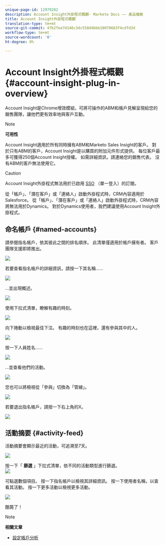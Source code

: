 ```yaml
---
unique-page-id: 12979282
description: Account Insight外掛程式概觀- Marketo Docs —— 產品檔案
title: Account Insight外掛程式概觀
translation-type: tm+mt
source-git-commit: 47b2fee7d146c3dc558d4bbb10070683f4cdfd3d
workflow-type: tm+mt
source-wordcount: '0'
ht-degree: 0%

---
```



# Account Insight外掛程式概觀 {#account-insight-plug-in-overview}

Account Insight是Chrome增效模組，可將可操作的ABM和帳戶見解呈現給您的銷售團隊，讓他們更有效率地與客戶互動。

>[!NOTE]
>
>**可用性**
>
>Account Insight適用於所有同時擁有ABM和Marketo Sales Insight的客戶。 對於只有ABM的客戶，Account Insight是以購買的附加元件形式提供。 每位客戶最多可獲得250個Account Insight授權。 如需詳細資訊，請連絡您的銷售代表。 沒有ABM的客戶無法使用它。

>[!CAUTION]
>
>Account Insight外掛程式無法用於已啟用 [SSO](http://docs.marketo.com/display/DOCS/Restrict+User+Login+to+SSO+Only) （單一登入）的訂閱。
>
>從「帳戶」、「潛在客戶」或「連絡人」啟動外掛程式時，CRM內容適用於Salesforce。 從「帳戶」、「潛在客戶」或「連絡人」啟動外掛程式時，CRM內容將無法用於Dynamics。 對於Dynamics使用者，我們建議使用Account Insight外掛程式。

## 命名帳戶 {#named-accounts}

請參閱指名帳戶，依其彼此之間的排名順序。 此清單僅適用於帳戶擁有者。 客戶團隊支援即將推出。

![](assets/na1.png)

若要查看指名帳戶的詳細資訊，請按一下其名稱……

![](assets/na3.png)

...並出現概述。

![](assets/na4.png)

使用下拉式清單，瞭解有趣的時刻。

![](assets/na5.png)

向下捲動以檢視最佳下注。 有趣的時刻也在這裡，還有參與其中的人。

![](assets/na6.png)

按一下人員姓名……

![](assets/na7.png)

...並查看他們的活動。

![](assets/na8.png)

您也可以將檢視從「參與」切換為「管線」。

![](assets/na9.png)

若要退出指名帳戶，請按一下右上角的X。

![](assets/na10.png)

## 活動摘要 {#activity-feed}

活動摘要會顯示最近的活動，可追溯至7天。

![](assets/af1.png)

按一下「 **篩選** 」下拉式清單，依不同的活動類型進行篩選。\
![](assets/af2.png)

可點選數個項目。 按一下指名帳戶以檢視其詳細資訊。 按一下使用者名稱，以查看其活動。 按一下更多活動以檢視更多活動。

![](assets/af3.png)

酷斃了！

>[!NOTE]
>
>**相關文章**
>
>* [設定帳戶分析](set-up-account-insight.md)

>



